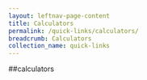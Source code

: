 ```yaml
---
layout: leftnav-page-content
title: Calculators
permalink: /quick-links/calculators/
breadcrumb: Calculators
collection_name: quick-links
---
```

##calculators
